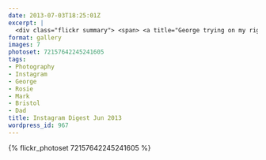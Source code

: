 ```yaml
---
date: 2013-07-03T18:25:01Z
excerpt: |
  <div class="flickr summary"> <span> <a title="George trying on my rigger boots this morning" href="//farm4.staticflickr.com/3766/13103763065_4a0d5b756d_b.jpg" class="image cboxElement" rel="gallery4"><img src="//farm4.staticflickr.com/3766/13103763065_4a0d5b756d_q.jpg" alt="George trying on my rigger boots this morning"></a> <a title="View on Flickr" href="//www.flickr.com/photos/richard-perry/13103763065/" class="flickrlink"> </a> </span> <span> <a title="George getting his hard hat ready" href="//farm3.staticflickr.com/2329/13103760925_627fb89119_b.jpg" class="image cboxElement" rel="gallery4"><img src="//farm3.staticflickr.com/2329/13103760925_627fb89119_q.jpg" alt="George getting his hard hat ready"></a> <a title="View on Flickr" href="//www.flickr.com/photos/richard-perry/13103760925/" class="flickrlink"> </a> </span> <span> <a title="George trying his hand at building :-)" href="//farm8.staticflickr.com/7378/13103759635_a817f047f4_b.jpg" class="image cboxElement" rel="gallery4"><img src="//farm8.staticflickr.com/7378/13103759635_a817f047f4_q.jpg" alt="George trying his hand at building :-)"></a> <a title="View on Flickr" href="//www.flickr.com/photos/richard-perry/13103759635/" class="flickrlink"> </a> </span> <span> <a title="Rosie and George enjoying the little stars show at the planetarium @Bristol :-)" href="//farm3.staticflickr.com/2834/13103858683_9fd03659d1_b.jpg" class="image cboxElement" rel="gallery4"><img src="//farm3.staticflickr.com/2834/13103858683_9fd03659d1_q.jpg" alt="Rosie and George enjoying the little stars show at the planetarium @Bristol :-)"></a> <a title="View on Flickr" href="//www.flickr.com/photos/richard-perry/13103858683/" class="flickrlink"> </a> </span> <span> <a title="George helping Mark build an arch" href="//farm8.staticflickr.com/7392/13103755335_559d9cefb0_b.jpg" class="image cboxElement" rel="gallery4"><img src="//farm8.staticflickr.com/7392/13103755335_559d9cefb0_q.jpg" alt="George helping Mark build an arch"></a> <a title="View on Flickr" href="//www.flickr.com/photos/richard-perry/13103755335/" class="flickrlink"> </a> </span> <span> <a title="My Dad, the Chav!!!" href="//farm8.staticflickr.com/7302/13104019064_9c906702d7_b.jpg" class="image cboxElement" rel="gallery4"><img src="//farm8.staticflickr.com/7302/13104019064_9c906702d7_q.jpg" alt="My Dad, the Chav!!!"></a> <a title="View on Flickr" href="//www.flickr.com/photos/richard-perry/13104019064/" class="flickrlink"> </a> </span> <span> <a title="Rosie &amp; George reading together" href="//farm8.staticflickr.com/7449/13104016244_47df4697ae_b.jpg" class="image cboxElement" rel="gallery4"><img src="//farm8.staticflickr.com/7449/13104016244_47df4697ae_q.jpg" alt="Rosie &amp; George reading together"></a> <a title="View on Flickr" href="//www.flickr.com/photos/richard-perry/13104016244/" class="flickrlink"> </a> </span> </div>
format: gallery
images: 7
photoset: 72157642245241605
tags:
- Photography
- Instagram
- George
- Rosie
- Mark
- Bristol
- Dad
title: Instagram Digest Jun 2013
wordpress_id: 967
---
```


{% flickr_photoset 72157642245241605 %}